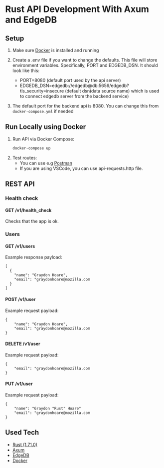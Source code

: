 # Rust API Development With Axum and EdgeDB

## Setup

1. Make sure [Docker](https://www.docker.com/) is installed and running
2. Create a .env file if you want to change the defaults. This file will store environment variables. Specifically, PORT and EDGEDB_DSN. It should look like this: 
   - PORT=8080 (default port used by the api server)
   - EDGEDB_DSN=edgedb://edgedb@db:5656/edgedb?tls_security=insecure (default dsn(data source name) which is used to connect edgedb server from the backend service)

3. The default port for the backend api is 8080. You can change this from `docker-compose.yml` if needed

## Run Locally using Docker
1. Run API via Docker Compose:
    ```bash
    docker-compose up
    ```
2. Test routes:
   * You can use e.g [Postman](https://www.postman.com/)
   * If you are using VSCode, you can use api-requests.http file.


## REST API

### Health check

#### GET /v1/health_check

Checks that the app is ok.

### Users

#### GET /v1/users

Example response payload:

```
[
  {
    "name": "Graydon Hoare",
    "email": "graydonhoare@mozilla.com
  }
]
```

#### POST /v1/user

Example request payload:

```
{
    "name": "Graydon Hoare",
    "email": "graydonhoare@mozilla.com
}

```

#### DELETE /v1/user

Example request payload:

```
{
    "email": "graydonhoare@mozilla.com
}

```

#### PUT /v1/user

Example request payload:

```
{
    "name": "Graydon "Rust" Hoare"
    "email": "graydonhoare@mozilla.com
}

```

## Used Tech

- [Rust (1.71.0)](https://www.rust-lang.org/)
- [Axum](https://github.com/tokio-rs/axum)
- [EdgeDB](https://www.edgedb.com/)
- [Docker](https://www.docker.com/)
